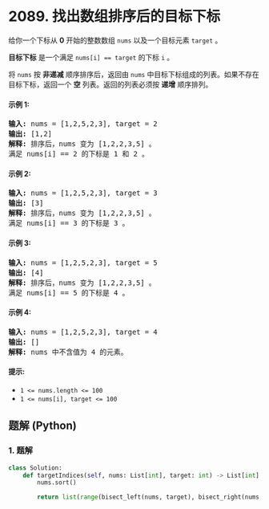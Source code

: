 # 2089. 找出数组排序后的目标下标
给你一个下标从 **0** 开始的整数数组 `nums` 以及一个目标元素 `target` 。

**目标下标** 是一个满足 `nums[i] == target` 的下标 `i` 。

将 `nums` 按 **非递减** 顺序排序后，返回由 `nums` 中目标下标组成的列表。如果不存在目标下标，返回一个 **空** 列表。返回的列表必须按 **递增** 顺序排列。

#### 示例 1:
<pre>
<strong>输入:</strong> nums = [1,2,5,2,3], target = 2
<strong>输出:</strong> [1,2]
<strong>解释:</strong> 排序后，nums 变为 [1,2,2,3,5] 。
满足 nums[i] == 2 的下标是 1 和 2 。
</pre>

#### 示例 2:
<pre>
<strong>输入:</strong> nums = [1,2,5,2,3], target = 3
<strong>输出:</strong> [3]
<strong>解释:</strong> 排序后，nums 变为 [1,2,2,3,5] 。
满足 nums[i] == 3 的下标是 3 。
</pre>

#### 示例 3:
<pre>
<strong>输入:</strong> nums = [1,2,5,2,3], target = 5
<strong>输出:</strong> [4]
<strong>解释:</strong> 排序后，nums 变为 [1,2,2,3,5] 。
满足 nums[i] == 5 的下标是 4 。
</pre>

#### 示例 4:
<pre>
<strong>输入:</strong> nums = [1,2,5,2,3], target = 4
<strong>输出:</strong> []
<strong>解释:</strong> nums 中不含值为 4 的元素。
</pre>

#### 提示:
* `1 <= nums.length <= 100`
* `1 <= nums[i], target <= 100`

## 题解 (Python)

### 1. 题解
```Python
class Solution:
    def targetIndices(self, nums: List[int], target: int) -> List[int]:
        nums.sort()

        return list(range(bisect_left(nums, target), bisect_right(nums, target)))
```
